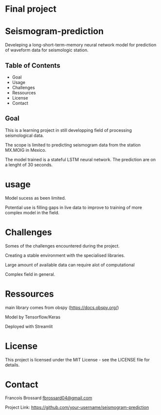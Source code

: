 # Final project

# Seismogram-prediction

Develeping a long-short-term-memory neural network model for prediction of waveform data for seismologic station.

## Table of Contents

- Goal
- Usage
- Challenges
- Ressources
- License
- Contact

## Goal

This is a learning project in still developping field of processing seismological data.

The scope is limited to predicting seismogram data from the station MX.MOIG in Mexico.

The model trained is a stateful LSTM neural network. The prediction are on a lenght of 30 seconds.

# usage
Model sucess as been limited.

Potential use is filling gaps in live data to improve to training of more complex model in the field.

# Challenges
Somes of the challenges encountered during the project.

Creating a stable environment with the specialised libraries.

Large amount of available data can require alot of computational

Complex field in general.

# Ressources
main library comes from obspy (https://docs.obspy.org/)

Model by Tensorflow/Keras

Deployed with Streamlit


# License
This project is licensed under the MIT License - see the LICENSE file for details.

# Contact
Francois Brossard 
fbrossard04@gmail.com

Project Link: https://github.com/your-username/seismogram-prediction
